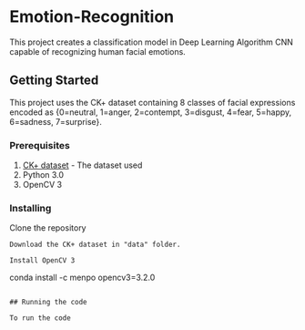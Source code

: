 # Emotion-Recognition
This project creates a classification model in Deep Learning Algorithm CNN capable 
of recognizing human facial emotions.

## Getting Started

This project uses the CK+ dataset containing 8 classes of facial expressions encoded as
{0=neutral, 1=anger, 2=contempt, 3=disgust, 4=fear, 5=happy, 6=sadness, 7=surprise}.

### Prerequisites

1. [CK+ dataset](http://www.consortium.ri.cmu.edu/ckagree/) - The dataset used
2. Python 3.0
3. OpenCV 3

### Installing

Clone the repository
```
Download the CK+ dataset in "data" folder.

Install OpenCV 3
```
conda install -c menpo opencv3=3.2.0
```

## Running the code

To run the code
```
